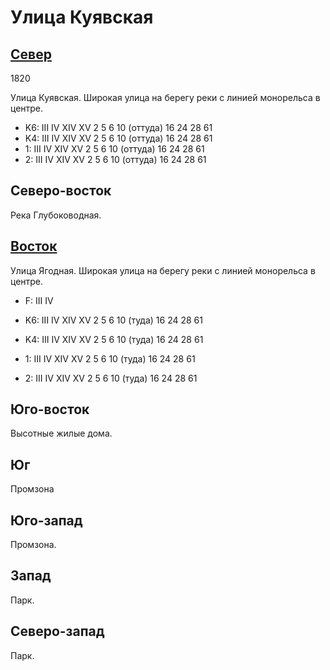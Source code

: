 # Улица Куявская

## [Север](./460110.md)

1820

Улица Куявская.
Широкая улица на берегу реки с линией монорельса в центре.

* K6:   III IV  XIV XV
        2   5   6   10 (оттуда) 16  24  28  61
* K4:   III IV  XIV XV
        2   5   6   10 (оттуда) 16  24  28  61
* 1:    III IV  XIV XV
        2   5   6   10 (оттуда) 16  24  28  61
* 2:    III IV  XIV XV
        2   5   6   10 (оттуда) 16  24  28  61

## Северо-восток

Река Глубоководная.

## [Восток](./470120.md)

Улица Ягодная.
Широкая улица на берегу реки с линией монорельса в центре.

* F:    III IV

* K6:   III IV  XIV XV
        2   5   6   10 (туда)   16  24  28  61
* K4:   III IV  XIV XV
        2   5   6   10 (туда)   16  24  28  61
* 1:    III IV  XIV XV
        2   5   6   10 (туда)   16  24  28  61
* 2:    III IV  XIV XV
        2   5   6   10 (туда)   16  24  28  61

## Юго-восток

Высотные жилые дома.

## Юг

Промзона

## Юго-запад

Промзона.

## Запад

Парк.

## Северо-запад

Парк.
